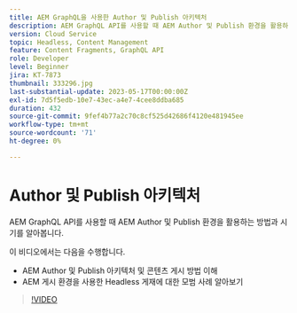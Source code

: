 ```yaml
---
title: AEM GraphQL을 사용한 Author 및 Publish 아키텍처
description: AEM GraphQL API를 사용할 때 AEM Author 및 Publish 환경을 활용하는 방법과 시기를 알아봅니다.
version: Cloud Service
topic: Headless, Content Management
feature: Content Fragments, GraphQL API
role: Developer
level: Beginner
jira: KT-7873
thumbnail: 333296.jpg
last-substantial-update: 2023-05-17T00:00:00Z
exl-id: 7d5f5edb-10e7-43ec-a4e7-4cee8ddba685
duration: 432
source-git-commit: 9fef4b77a2c70c8cf525d42686f4120e481945ee
workflow-type: tm+mt
source-wordcount: '71'
ht-degree: 0%

---
```


# Author 및 Publish 아키텍처

AEM GraphQL API를 사용할 때 AEM Author 및 Publish 환경을 활용하는 방법과 시기를 알아봅니다.

이 비디오에서는 다음을 수행합니다.

+ AEM Author 및 Publish 아키텍처 및 콘텐츠 게시 방법 이해
+ AEM 게시 환경을 사용한 Headless 게재에 대한 모범 사례 알아보기

>[!VIDEO](https://video.tv.adobe.com/v/333296?quality=12&learn=on)
